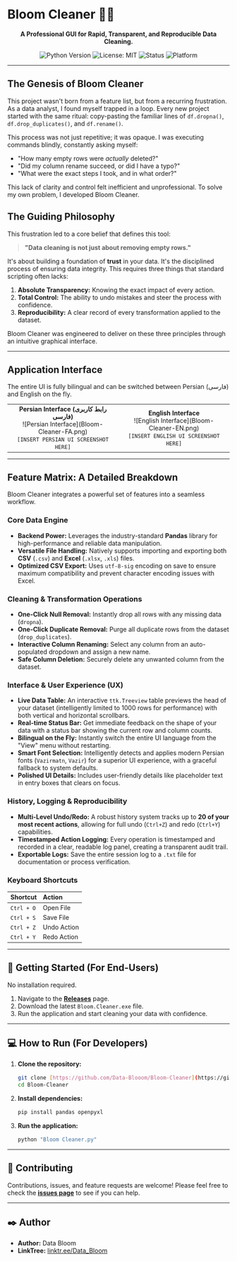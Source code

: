 # Bloom Cleaner 🧹✨

<div align="center">

**A Professional GUI for Rapid, Transparent, and Reproducible Data Cleaning.**

![Python Version](https://img.shields.io/badge/python-3.9+-blue.svg)
![License: MIT](https://img.shields.io/badge/License-MIT-yellow.svg)
![Status](https://img.shields.io/badge/status-active-success.svg)
![Platform](https://img.shields.io/badge/platform-Windows%20%7C%20macOS%20%7C%20Linux-informational)

</div>

---

## The Genesis of Bloom Cleaner

This project wasn't born from a feature list, but from a recurring frustration. As a data analyst, I found myself trapped in a loop. Every new project started with the same ritual: copy-pasting the familiar lines of `df.dropna()`, `df.drop_duplicates()`, and `df.rename()`.

This process was not just repetitive; it was opaque. I was executing commands blindly, constantly asking myself:
* "How many empty rows were *actually* deleted?"
* "Did my column rename succeed, or did I have a typo?"
* "What were the exact steps I took, and in what order?"

This lack of clarity and control felt inefficient and unprofessional. To solve my own problem, I developed Bloom Cleaner.

## The Guiding Philosophy

This frustration led to a core belief that defines this tool:

> **"Data cleaning is not just about removing empty rows."**

It's about building a foundation of **trust** in your data. It's the disciplined process of ensuring data integrity. This requires three things that standard scripting often lacks:

1.  **Absolute Transparency:** Knowing the exact impact of every action.
2.  **Total Control:** The ability to undo mistakes and steer the process with confidence.
3.  **Reproducibility:** A clear record of every transformation applied to the dataset.

Bloom Cleaner was engineered to deliver on these three principles through an intuitive graphical interface.

---

## Application Interface

The entire UI is fully bilingual and can be switched between Persian (فارسی) and English on the fly.

<table align="center" border="0">
  <tr style="border: none;">
    <td align="center" style="border: none;">
      <b>Persian Interface (رابط کاربری فارسی)</b>
      <br>
![Persian Interface](Bloom-Cleaner-FA.png)
      <br>
      <code>[INSERT PERSIAN UI SCREENSHOT HERE]</code>
    </td>
    <td align="center" style="border: none;">
      <b>English Interface</b>
      <br>
![English Interface](Bloom-Cleaner-EN.png)
      <br>
      <code>[INSERT ENGLISH UI SCREENSHOT HERE]</code>
    </td>
  </tr>
</table>

---

## Feature Matrix: A Detailed Breakdown

Bloom Cleaner integrates a powerful set of features into a seamless workflow.

### Core Data Engine
* **Backend Power:** Leverages the industry-standard **Pandas** library for high-performance and reliable data manipulation.
* **Versatile File Handling:** Natively supports importing and exporting both **CSV** (`.csv`) and **Excel** (`.xlsx`, `.xls`) files.
* **Optimized CSV Export:** Uses `utf-8-sig` encoding on save to ensure maximum compatibility and prevent character encoding issues with Excel.

### Cleaning & Transformation Operations
* **One-Click Null Removal:** Instantly drop all rows with any missing data (`dropna`).
* **One-Click Duplicate Removal:** Purge all duplicate rows from the dataset (`drop_duplicates`).
* **Interactive Column Renaming:** Select any column from an auto-populated dropdown and assign a new name.
* **Safe Column Deletion:** Securely delete any unwanted column from the dataset.

### Interface & User Experience (UX)
* **Live Data Table:** An interactive `ttk.Treeview` table previews the head of your dataset (intelligently limited to 1000 rows for performance) with both vertical and horizontal scrollbars.
* **Real-time Status Bar:** Get immediate feedback on the shape of your data with a status bar showing the current row and column counts.
* **Bilingual on the Fly:** Instantly switch the entire UI language from the "View" menu without restarting.
* **Smart Font Selection:** Intelligently detects and applies modern Persian fonts (`Vazirmatn`, `Vazir`) for a superior UI experience, with a graceful fallback to system defaults.
* **Polished UI Details:** Includes user-friendly details like placeholder text in entry boxes that clears on focus.

### History, Logging & Reproducibility
* **Multi-Level Undo/Redo:** A robust history system tracks up to **20 of your most recent actions**, allowing for full undo (`Ctrl+Z`) and redo (`Ctrl+Y`) capabilities.
* **Timestamped Action Logging:** Every operation is timestamped and recorded in a clear, readable log panel, creating a transparent audit trail.
* **Exportable Logs:** Save the entire session log to a `.txt` file for documentation or process verification.

### Keyboard Shortcuts
| Shortcut      | Action      |
| :------------ | :---------- |
| `Ctrl + O`    | Open File   |
| `Ctrl + S`    | Save File   |
| `Ctrl + Z`    | Undo Action |
| `Ctrl + Y`    | Redo Action |

---

## 🚀 Getting Started (For End-Users)

No installation required.
1.  Navigate to the **[Releases](https://github.com/Data-Blooom/Bloom-Cleaner/releases)** page.
2.  Download the latest `Bloom.Cleaner.exe` file.
3.  Run the application and start cleaning your data with confidence.

---

## 💻 How to Run (For Developers)

1.  **Clone the repository:**
    ```bash
    git clone [https://github.com/Data-Blooom/Bloom-Cleaner](https://github.com/Data-Blooom/Bloom-Cleaner)
    cd Bloom-Cleaner
    ```
2.  **Install dependencies:**
    ```bash
    pip install pandas openpyxl
    ```
3.  **Run the application:**
    ```bash
    python "Bloom Cleaner.py"
    ```

---

## 🤝 Contributing

Contributions, issues, and feature requests are welcome! Please feel free to check the **[issues page](https://github.com/Data-Blooom/Bloom-Cleaner/issues)** to see if you can help.

---

## ✒️ Author

* **Author:** Data Bloom
* **LinkTree:** [linktr.ee/Data_Bloom](https://linktr.ee/Data_Bloom)
